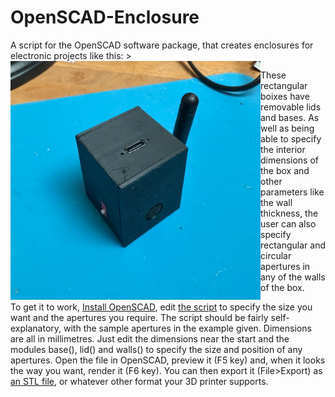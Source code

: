 # OpenSCAD-Enclosure
A script for the OpenSCAD software package, that creates  enclosures for electronic projects like this:
<img src=https://github.com/astromikemerri/OpenSCAD-Enclosure/blob/main/SampleBox.JPG width=400 align=left>>

These rectangular boixes have removable lids and bases.  As well as being able to specify the interior dimensions of the box and other parameters like the wall thickness, the user can also specify rectangular and circular apertures in any of the walls of the box.

To get it to work, <A href=https://openscad.org/downloads.html>Install OpenSCAD</a>, edit <a href=https://github.com/astromikemerri/OpenSCAD-Enclosure/blob/main/Enclosure.scad>the script</a> to specify the size you want and the apertures you require.  The script should be fairly self-explanatory, with the sample apertures in the example given.  Dimensions are all in millimetres. Just edit the dimensions near the start and the modules base(), lid() and walls() to specify the size and position of any apertures.  Open the file in OpenSCAD, preview it (F5 key) and, when it looks the way you want, render it (F6 key). You can then export it (File>Export) as <A href=https://github.com/astromikemerri/OpenSCAD-Enclosure/blob/main/enclosure.stl>an STL file</a>, or whatever other format your 3D printer supports.  
